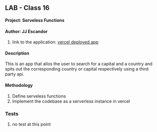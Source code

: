 
## LAB - Class 16

#### Project: Serveless Functions
#### Author: JJ Escandor

1. link to the application: [vercel deployed app](https://serverless-ebon-eight.vercel.app/api/capital-finder?capital=paris)

#### Description

This is an app that allos the user to search for a capital and a country and spits out the corresponding country or capital respectively using a third party api.

#### Methodology

1. Define serveless functions
1. Implement the codebase as a serverless instance in vercel


### Tests

1. no test at this point
